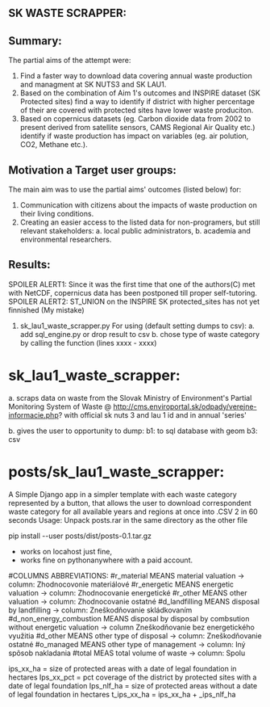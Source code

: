 ## SK WASTE SCRAPPER:

## Summary:

The partial aims of the attempt were:
1. Find a faster way to download data covering annual waste production and managment at SK NUTS3 and SK LAU1.
2. Based on the combination of Aim 1's outcomes and INSPIRE dataset (SK Protected sites) find a way to identify if district with higher percentage of their are covered with protected sites have lower waste produciton.
3. Based on copernicus datasets (eg. Carbon dioxide data from 2002 to present derived from satellite sensors, CAMS Regional Air Quality etc.) identify if waste production has impact on variables (eg. air polution, CO2, Methane etc.).

## Motivation a Target user groups:

The main aim was to use the partial aims' outcomes (listed below) for:
1. Communication with citizens about the impacts of waste production on their living conditions.
2. Creating an easier access to the listed data for non-programers, but still relevant stakeholders:
	a. local public administrators,
	b. academia and environmental researchers.

## Results:
SPOILER ALERT1: Since it was the first time that one of the authors(C) met with NetCDF, copernicus data has been postponed till proper self-tutoring.
SPOILER ALERT2: ST_UNION on the INSPIRE SK protected_sites has not yet finnished (My mistake)

1. sk_lau1_waste_scrapper.py 
	For using (default setting dumps to csv):
	a. add sql_engine.py or drop result to csv
	b. chose type of waste category by calling the function (lines xxxx - xxxx)

# sk_lau1_waste_scrapper: 

a. scraps data on waste from the Slovak Ministry of Environment's Partial Monitoring System of Waste @ http://cms.enviroportal.sk/odpady/verejne-informacie.php? with official sk nuts 3 and lau 1 id and in annual 'series'

b. gives the user to opportunity to dump:
	b1: to sql database with geom
	b3: csv

# posts/sk_lau1_waste_scrapper:
A Simple Django app in a simpler template with each waste category represented by a button, that allows the user to download correspondent waste category for all available years and regions at once into .CSV 2 in 60 seconds
Usage:
Unpack posts.rar in the same directory as the other file

pip install --user posts/dist/posts-0.1.tar.gz

- works on locahost just fine,
- works fine on pythonanywhere with a paid account.

#COLUMNS ABBREVIATIONS:
#r_material MEANS material valuation -> column: Zhodnocovonie materiálové
#r_energetic  MEANS  energetic valuation -> column: Zhodnocovanie energetické
#r_other MEANS other valuation -> column: Zhodnocovanie ostatné 
#d_landfilling MEANS  disposal by landfilling -> column: Zneškodňovanie skládkovaním
#d_non_energy_combustion MEANS disposal by disposal by combsution without energetic valuation -> column Zneškodňovanie bez energetického využitia
#d_other MEANS other type of disposal -> column: Zneškodňovanie ostatné
#o_managed MEANS other type of management -> column: Iný spôsob nakladania
#total MEAS total volume of waste ->  column: Spolu

ips_xx_ha = size of protected areas with a date of legal foundation in hectares
Ips_xx_pct = pct coverage of the district by protected sites with a date of legal foundation
Ips_nlf_ha = size of protected areas without a date of legal foundation in hectares 
t_ips_xx_ha = ips_xx_ha + _ips_nlf_ha
